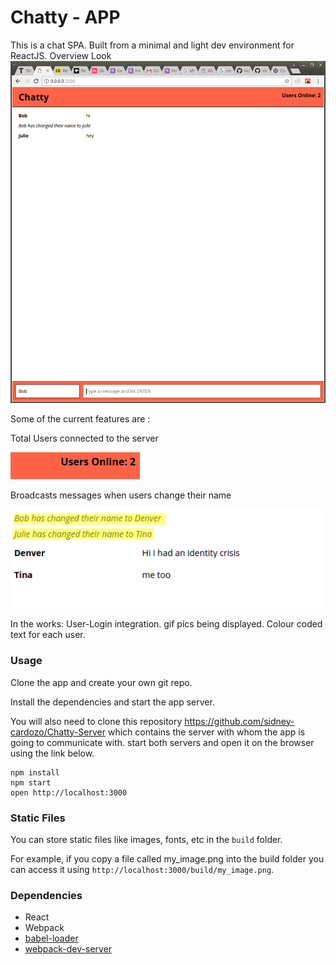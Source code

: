 Chatty - APP
=====================

This is a chat SPA. Built from a minimal and light dev environment for ReactJS.
Overview Look
!["Overview"](https://github.com/sidney-cardozo/Chatty-App/blob/master/screenshots/HelloReact.png)

Some of the current features are :

Total Users connected to the server

!["Current users"](https://github.com/sidney-cardozo/Chatty-App/blob/master/screenshots/Selection_002.png)

Broadcasts messages when users change their name

!["Broadcast messages"](https://github.com/sidney-cardozo/Chatty-App/blob/master/screenshots/Selection_003.png)


In the works:
User-Login integration.
gif pics being displayed.
Colour coded text for each user.


### Usage

Clone the app and create your own git repo.

Install the dependencies and start the app server.

You will also need to clone this repository https://github.com/sidney-cardozo/Chatty-Server which contains the server with whom the app is going to communicate with. start both servers and open it on the browser using the link below.

```
npm install
npm start
open http://localhost:3000
```

### Static Files

You can store static files like images, fonts, etc in the `build` folder.

For example, if you copy a file called my_image.png into the build folder you can access it using `http://localhost:3000/build/my_image.png`.


### Dependencies

* React
* Webpack
* [babel-loader](https://github.com/babel/babel-loader)
* [webpack-dev-server](https://github.com/webpack/webpack-dev-server)
